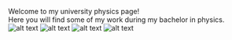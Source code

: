 

Welcome to my university physics page!<br>
Here you will find some of my work during my bachelor in physics.
![alt text](https://i.imgur.com/2N9cKJc.png)
![alt text](https://i.imgur.com/rqfDnAL.jpg)
![alt text](https://i.imgur.com/2MPZYVb.png)
![alt text](https://i.imgur.com/u4TPEOg.png)
